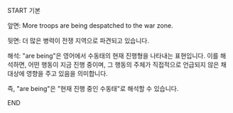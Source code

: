 START
기본

앞면:
More troops are being despatched to the war zone.


뒷면:
더 많은 병력이 전쟁 지역으로 파견되고 있습니다.


해석:
"are being"은 영어에서 수동태의 현재 진행형을 나타내는 표현입니다. 이를 해석하면, 어떤 행동이 지금 진행 중이며, 그 행동의 주체가 직접적으로 언급되지 않은 채 대상에 영향을 주고 있음을 의미합니다.

즉, "are being"은 "현재 진행 중인 수동태"로 해석할 수 있습니다.
<!--ID: 1740388765611-->
END